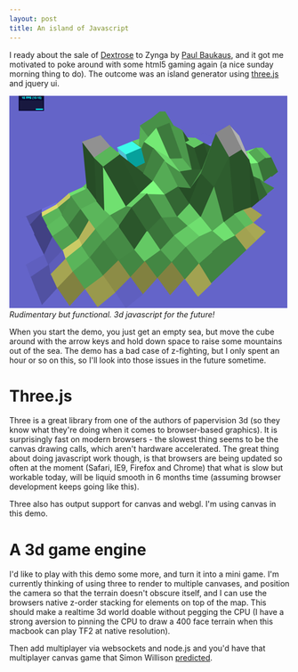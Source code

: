 ```yaml
---
layout: post
title: An island of Javascript
---
```


I ready about the sale of [Dextrose](http://www.dextrose.com/) to Zynga by [Paul Baukaus](http://twitter.com/pbakaus), and it got me motivated to poke around with some html5 gaming again (a nice sunday morning thing to do). The outcome was an island generator using [three.js](http://github.com/mrdoob/three.js/) and jquery ui.

<img src="/images/island-zing.png">
<cite>Rudimentary but functional. 3d javascript for the future!</cite>

When you start the demo, you just get an empty sea, but move the cube around with the arrow keys and hold down space to raise some mountains out of the sea. The demo has a bad case of z-fighting, but I only spent an hour or so on this, so I'll look into those issues in the future sometime.

# Three.js

Three is a great library from one of the authors of papervision 3d (so they know what they're doing when it comes to browser-based graphics). It is surprisingly fast on modern browsers - the slowest thing seems to be the canvas drawing calls, which aren't hardware accelerated. The great thing about doing javascript work though, is that browsers are being updated so often at the moment (Safari, IE9, Firefox and Chrome) that what is slow but workable today, will be liquid smooth in 6 months time (assuming browser development keeps going like this).

Three also has output support for canvas and webgl. I'm using canvas in this demo.

# A 3d game engine

I'd like to play with this demo some more, and turn it into a mini game. I'm currently thinking of using three to render to multiple canvases, and position the camera so that the terrain doesn't obscure itself, and I can use the browsers native z-order stacking for elements on top of the map. This should make a realtime 3d world doable without pegging the CPU (I have a strong aversion to pinning the CPU to draw a 400 face terrain when this macbook can play TF2 at native resolution).

Then add multiplayer via websockets and node.js and you'd have that multiplayer canvas game that Simon Willison [predicted](http://simonwillison.net/2010/Feb/8/pseudo/#comments).